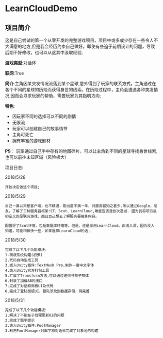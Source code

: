 # LearnCloudDemo

## 项目简介
这是自己尝试的第一个从零开发的完整游戏项目，项目中或多或少存在一些令人不大满意的地方,但是我会经历约束自己做好，即使有些迫于前期设计的问题，导致后期不好修改，也可以从这其中汲取经验;

**游戏类型**:对话体

**联网**:True

**简介**:主角因某突发情况流落到某个星球,意外得到了玩家的联系方式，主角通过在各个不同的星球的历险而获得身世的线索。在历险过程中，主角会遭遇各种突发情况,因而会寻求玩家的帮助，需要玩家为其指明方向;

**特色**:

- 因玩家不同的选择可以不同的剧情
- 无限流
- 玩家可以创建自己的故事情节
- 主角可死亡
- 拥有丰富的游戏题材

**PS**：
玩家通过自己手中存有的地图碎片，可以让主角到不同的星球寻找身世线索,也可以前往未知区域（风险极大）


项目日志:

2018/5/28 

	开始决定做这个项目;

2018/5/29

	自己一直以来是客户端，也不精通，刚出道不满一年，对服务器知之甚少.所以通过Google，朋友，了解了三种服务器框架:ET、Scut、LearnCloud,难度应该是依次递减. 因为我将项目最初定义的是联网游戏，而且自己想去了解服务器相关内容。

	配置好了Scut环境，包括数据库环境等。但是，还是采用LearnCloud。由浅入深，因为没人知道，可能稍微快一些，如果选择LearnCloud的话；

2018/5/30
	
	完成了以下几个功能模块:
	1.面板系统构建(初步)
	2.代码自动生成工具
	3.嵌入Unity插件:TextMesh Pro,制作一套中文字体
	4.嵌入Unity官方打包工具
	5.扩展了Transform方法,可以通过递归寻找子物体
	6.封装了加载AB的接口
	7.完成了对话框面板UI及代码
	8.完成了登陆面板UI，登陆涉及到数据存储，待完善

2018/5/31

	完成了以下几个功能模板:
	1.解决了不能在子线程更新UI的问题
	2.完成了飘字提示
	3.嵌入Unity插件:PoolManager
	3.利用PoolManager对飘字和对话框完成了对象池的构建